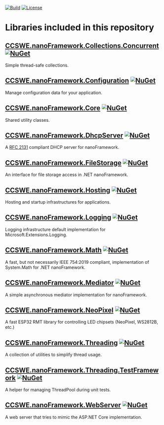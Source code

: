 [![Build](https://github.com/CCSWE-nanoFramework/CCSWE.nanoFramework/actions/workflows/build-solution.yml/badge.svg)](https://github.com/CCSWE-nanoFramework/CCSWE.nanoFramework/actions/workflows/build-solution.yml) [![License](https://img.shields.io/badge/License-MIT-blue.svg)](LICENSE)

# Libraries included in this repository

## [CCSWE.nanoFramework.Collections.Concurrent](tree/master/src/CCSWE.nanoFramework.Collections.Concurrent) [![NuGet](https://img.shields.io/nuget/dt/CCSWE.nanoFramework.Collections.Concurrent.svg?label=NuGet&style=flat&logo=nuget)](https://www.nuget.org/packages/CCSWE.nanoFramework.Collections.Concurrent/) 

Simple thread-safe collections.

## [CCSWE.nanoFramework.Configuration](tree/master/src/CCSWE.nanoFramework.Configuration) [![NuGet](https://img.shields.io/nuget/dt/CCSWE.nanoFramework.Configuration.svg?label=NuGet&style=flat&logo=nuget)](https://www.nuget.org/packages/CCSWE.nanoFramework.Configuration/) 

Manage configuration data for your application.

## [CCSWE.nanoFramework.Core](tree/master/src/CCSWE.nanoFramework.Core) [![NuGet](https://img.shields.io/nuget/dt/CCSWE.nanoFramework.Core.svg?label=NuGet&style=flat&logo=nuget)](https://www.nuget.org/packages/CCSWE.nanoFramework.Core/) 

Shared utility classes.

## [CCSWE.nanoFramework.DhcpServer](tree/master/src/CCSWE.nanoFramework.DhcpServer) [![NuGet](https://img.shields.io/nuget/dt/CCSWE.nanoFramework.DhcpServer.svg?label=NuGet&style=flat&logo=nuget)](https://www.nuget.org/packages/CCSWE.nanoFramework.DhcpServer/) 

A [RFC 2131](https://datatracker.ietf.org/doc/html/rfc2131) compliant DHCP server for nanoFramework. 

## [CCSWE.nanoFramework.FileStorage](tree/master/src/CCSWE.nanoFramework.FileStorage) [![NuGet](https://img.shields.io/nuget/dt/CCSWE.nanoFramework.FileStorage.svg?label=NuGet&style=flat&logo=nuget)](https://www.nuget.org/packages/CCSWE.nanoFramework.FileStorage/) 

An interface for file storage access in .NET nanoFramework.

## [CCSWE.nanoFramework.Hosting](tree/master/src/CCSWE.nanoFramework.Hosting) [![NuGet](https://img.shields.io/nuget/dt/CCSWE.nanoFramework.Hosting.svg?label=NuGet&style=flat&logo=nuget)](https://www.nuget.org/packages/CCSWE.nanoFramework.Hosting/) 

Hosting and startup infrastructures for applications.

## [CCSWE.nanoFramework.Logging](tree/master/src/CCSWE.nanoFramework.Logging) [![NuGet](https://img.shields.io/nuget/dt/CCSWE.nanoFramework.Logging.svg?label=NuGet&style=flat&logo=nuget)](https://www.nuget.org/packages/CCSWE.nanoFramework.Logging/) 

Logging infrastructure default implementation for Microsoft.Extensions.Logging.

## [CCSWE.nanoFramework.Math](tree/master/src/CCSWE.nanoFramework.Math) [![NuGet](https://img.shields.io/nuget/dt/CCSWE.nanoFramework.Math.svg?label=NuGet&style=flat&logo=nuget)](https://www.nuget.org/packages/CCSWE.nanoFramework.Math/) 

A fast, but not necessarily IEEE 754:2019 compliant, implementation of System.Math for .NET nanoFramework.

## [CCSWE.nanoFramework.Mediator](tree/master/src/CCSWE.nanoFramework.Mediator) [![NuGet](https://img.shields.io/nuget/dt/CCSWE.nanoFramework.Mediator.svg?label=NuGet&style=flat&logo=nuget)](https://www.nuget.org/packages/CCSWE.nanoFramework.Mediator/) 

A simple asynchronous mediator implementation for nanoFramework.

## [CCSWE.nanoFramework.NeoPixel](tree/master/src/CCSWE.nanoFramework.NeoPixel) [![NuGet](https://img.shields.io/nuget/dt/CCSWE.nanoFramework.NeoPixel.svg?label=NuGet&style=flat&logo=nuget)](https://www.nuget.org/packages/CCSWE.nanoFramework.NeoPixel/) 

A fast ESP32 RMT library for controlling LED chipsets (NeoPixel, WS2812B, etc.)

## [CCSWE.nanoFramework.Threading](tree/master/src/CCSWE.nanoFramework.Threading) [![NuGet](https://img.shields.io/nuget/dt/CCSWE.nanoFramework.Threading.svg?label=NuGet&style=flat&logo=nuget)](https://www.nuget.org/packages/CCSWE.nanoFramework.Threading/) 

A collection of utilities to simplify thread usage.

## [CCSWE.nanoFramework.Threading.TestFramework](tree/master/src/CCSWE.nanoFramework.Threading.TestFramework) [![NuGet](https://img.shields.io/nuget/dt/CCSWE.nanoFramework.Threading.TestFramework.svg?label=NuGet&style=flat&logo=nuget)](https://www.nuget.org/packages/CCSWE.nanoFramework.Threading.TestFramework/) 

A helper for managing ThreadPool during unit tests.

## [CCSWE.nanoFramework.WebServer](tree/master/src/CCSWE.nanoFramework.WebServer) [![NuGet](https://img.shields.io/nuget/dt/CCSWE.nanoFramework.WebServer.svg?label=NuGet&style=flat&logo=nuget)](https://www.nuget.org/packages/CCSWE.nanoFramework.WebServer/) 

A  web server that tries to mimic the ASP.NET Core implementation.
